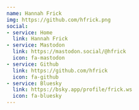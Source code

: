 ```yaml
---
name: Hannah Frick
img: https://github.com/hfrick.png
social:
- service: Home
  link: Hannah Frick
- service: Mastodon
  link: https://mastodon.social/@hfrick
  icon: fa-mastodon
- service: Github
  link: https://github.com/hfrick
  icon: fa-github
- service: Bluesky
  link: https://bsky.app/profile/frick.ws
  icon: fa-bluesky
---
```

